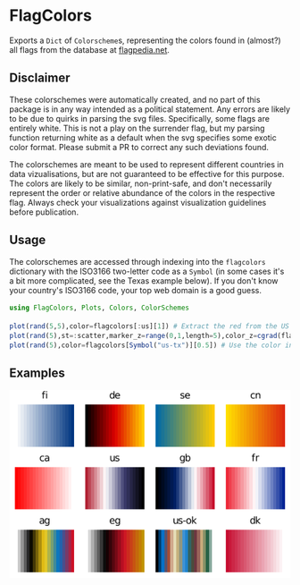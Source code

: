 # FlagColors
Exports a `Dict` of `Colorscheme`s, representing the colors found in (almost?)
all flags from the database at
[flagpedia.net](https://flagpedia.net/download/api).

## Disclaimer

These colorschemes were automatically created, and no part of this package is
in any way intended as a political statement. Any errors are likely to be due
to quirks in parsing the svg files. Specifically, some flags are entirely white.
This is not a play on the surrender flag, but my parsing function returning white
as a default when the svg specifies some exotic color format. Please submit a PR
to correct any such deviations found.

The colorschemes are meant to be used to represent different countries in data
vizualisations, but are not guaranteed to be effective for this purpose. The
colors are likely to be similar, non-print-safe, and don't necessarily
represent the order or relative abundance of the colors in the respective flag.
Always check your visualizations against visualization guidelines before
publication.

## Usage

The colorschemes are accessed through indexing into the `flagcolors` dictionary
with the ISO3166 two-letter code as a `Symbol` (in some cases it's a bit more
complicated, see the Texas example below).  If you don't know your country's
ISO3166 code, your top web domain is a good guess.

```julia
using FlagColors, Plots, Colors, ColorSchemes

plot(rand(5,5),color=flagcolors[:us][1]) # Extract the red from the US flag
plot(rand(5),st=:scatter,marker_z=range(0,1,length=5),color_z=cgrad(flagcolors[:se])) # Use the Swedish flag as a color gradient
plot(rand(5),color=flagcolors[Symbol("us-tx")][0.5]) # Use the color in the middle of the colorscheme for the Texas flag. Note: some names need to be given like this because they contain non-symbol characters like '-'
```


## Examples
![Some example images](/doc/examples.png)
